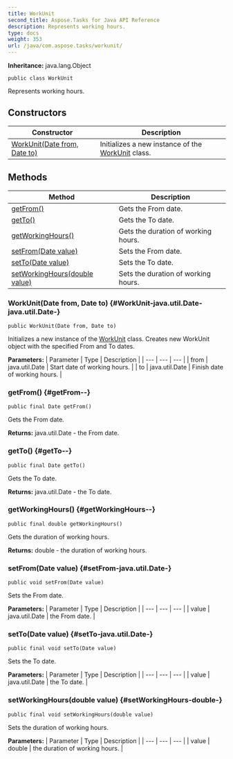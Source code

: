 ```yaml
---
title: WorkUnit
second_title: Aspose.Tasks for Java API Reference
description: Represents working hours.
type: docs
weight: 353
url: /java/com.aspose.tasks/workunit/
---
```


**Inheritance:**
java.lang.Object
```
public class WorkUnit
```

Represents working hours.
## Constructors

| Constructor | Description |
| --- | --- |
| [WorkUnit(Date from, Date to)](#WorkUnit-java.util.Date-java.util.Date-) | Initializes a new instance of the [WorkUnit](../../com.aspose.tasks/workunit) class. |
## Methods

| Method | Description |
| --- | --- |
| [getFrom()](#getFrom--) | Gets the From date. |
| [getTo()](#getTo--) | Gets the To date. |
| [getWorkingHours()](#getWorkingHours--) | Gets the duration of working hours. |
| [setFrom(Date value)](#setFrom-java.util.Date-) | Sets the From date. |
| [setTo(Date value)](#setTo-java.util.Date-) | Sets the To date. |
| [setWorkingHours(double value)](#setWorkingHours-double-) | Sets the duration of working hours. |
### WorkUnit(Date from, Date to) {#WorkUnit-java.util.Date-java.util.Date-}
```
public WorkUnit(Date from, Date to)
```


Initializes a new instance of the [WorkUnit](../../com.aspose.tasks/workunit) class. Creates new WorkUnit object with the specified From and To dates.

**Parameters:**
| Parameter | Type | Description |
| --- | --- | --- |
| from | java.util.Date | Start date of working hours. |
| to | java.util.Date | Finish date of working hours. |

### getFrom() {#getFrom--}
```
public final Date getFrom()
```


Gets the From date.

**Returns:**
java.util.Date - the From date.
### getTo() {#getTo--}
```
public final Date getTo()
```


Gets the To date.

**Returns:**
java.util.Date - the To date.
### getWorkingHours() {#getWorkingHours--}
```
public final double getWorkingHours()
```


Gets the duration of working hours.

**Returns:**
double - the duration of working hours.
### setFrom(Date value) {#setFrom-java.util.Date-}
```
public void setFrom(Date value)
```


Sets the From date.

**Parameters:**
| Parameter | Type | Description |
| --- | --- | --- |
| value | java.util.Date | the From date. |

### setTo(Date value) {#setTo-java.util.Date-}
```
public final void setTo(Date value)
```


Sets the To date.

**Parameters:**
| Parameter | Type | Description |
| --- | --- | --- |
| value | java.util.Date | the To date. |

### setWorkingHours(double value) {#setWorkingHours-double-}
```
public final void setWorkingHours(double value)
```


Sets the duration of working hours.

**Parameters:**
| Parameter | Type | Description |
| --- | --- | --- |
| value | double | the duration of working hours. |

